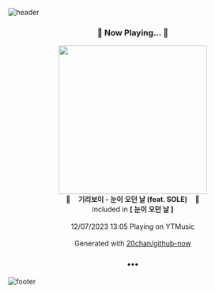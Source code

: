 ![header](https://capsule-render.vercel.app/api?type=wave&height=170&section=header&fontColor=090707&fontAlignX=45&fontAlignY=65&fontSize=100)

<h3 align="center">🎵 Now Playing... 🎵</h3>
<p align="center">
  <a href="https://music.youtube.com/watch?v=MC6HbNML5MY">
    <img width="300" src="https://lh3.googleusercontent.com/-TkZjxquIByrxGSbwhVtJjqKCeXF4qOTk5GPuFbfcpDb105bsr4A5eB2W7fgOhTmZJe_Y1SpmQbGrXLE">
  </a>
  <br>
  🎵&nbsp&nbsp&nbsp <b>기리보이 - 눈이 오던 날 (feat. SOLE)</b> &nbsp&nbsp&nbsp🎵
  <br>
  included in <b>[ 눈이 오던 날 ]</b>
  
  <br />
  <br />
  12/07/2023 13:05 Playing on YTMusic
  <br />
  <br />
  Generated with <a href="https://github.com/20chan/github-now">20chan/github-now</a>
</p>

<h3 align="center">•••</h3>

![footer](https://capsule-render.vercel.app/api?type=wave&height=150&section=footer)
